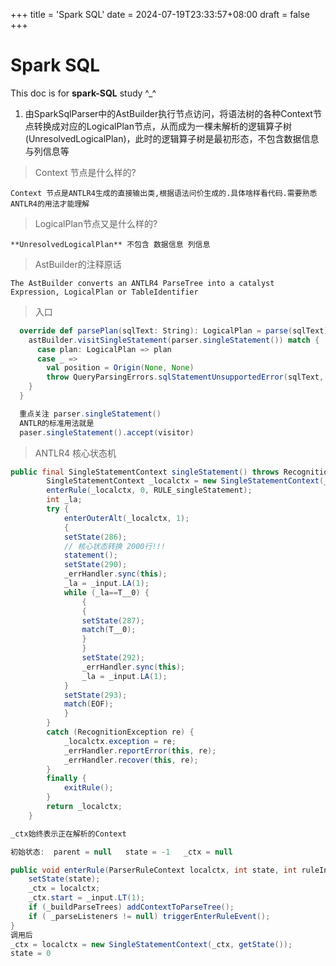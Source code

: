 +++
title = 'Spark SQL'
date = 2024-07-19T23:33:57+08:00
draft = false
+++

# Spark SQL

This doc is for **spark-SQL** study ^_^

1. 由SparkSqlParser中的AstBuilder执行节点访问，将语法树的各种Context节点转换成对应的LogicalPlan节点，从而成为一棵未解析的逻辑算子树(UnresolvedLogicalPlan)，此时的逻辑算子树是最初形态，不包含数据信息与列信息等

> Context 节点是什么样的?
```text
Context 节点是ANTLR4生成的直接输出类,根据语法问价生成的.具体啥样看代码.需要熟悉ANTLR4的用法才能理解
```

> LogicalPlan节点又是什么样的?
```text
**UnresolvedLogicalPlan** 不包含 数据信息 列信息
```

> AstBuilder的注释原话
```text
The AstBuilder converts an ANTLR4 ParseTree into a catalyst Expression, LogicalPlan or TableIdentifier
```

> 入口

```scala
  override def parsePlan(sqlText: String): LogicalPlan = parse(sqlText) { parser =>
    astBuilder.visitSingleStatement(parser.singleStatement()) match {
      case plan: LogicalPlan => plan
      case _ =>
        val position = Origin(None, None)
        throw QueryParsingErrors.sqlStatementUnsupportedError(sqlText, position)
    }
  }

  重点关注 parser.singleStatement()
  ANTLR的标准用法就是
  paser.singleStatement().accept(visitor)
```

> ANTLR4 核心状态机

```java
public final SingleStatementContext singleStatement() throws RecognitionException {
		SingleStatementContext _localctx = new SingleStatementContext(_ctx, getState());
		enterRule(_localctx, 0, RULE_singleStatement);
		int _la;
		try {
			enterOuterAlt(_localctx, 1);
			{
			setState(286);
            // 核心状态转换 2000行!!!
			statement();
			setState(290);
			_errHandler.sync(this);
			_la = _input.LA(1);
			while (_la==T__0) {
				{
				{
				setState(287);
				match(T__0);
				}
				}
				setState(292);
				_errHandler.sync(this);
				_la = _input.LA(1);
			}
			setState(293);
			match(EOF);
			}
		}
		catch (RecognitionException re) {
			_localctx.exception = re;
			_errHandler.reportError(this, re);
			_errHandler.recover(this, re);
		}
		finally {
			exitRule();
		}
		return _localctx;
	}

_ctx始终表示正在解析的Context

初始状态:  parent = null   state = -1   _ctx = null

public void enterRule(ParserRuleContext localctx, int state, int ruleIndex) {
    setState(state);
    _ctx = localctx;
    _ctx.start = _input.LT(1);
    if (_buildParseTrees) addContextToParseTree();
    if ( _parseListeners != null) triggerEnterRuleEvent();
}
调用后
_ctx = localctx = new SingleStatementContext(_ctx, getState()); 
state = 0

          
```